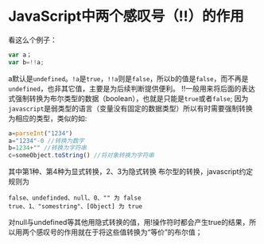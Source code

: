 JavaScript中两个感叹号（!!）的作用
==================================

看这么个例子：

```javascript   
var a；
var b=!!a;
```

a默认是`undefined`。`!a`是`true`，`!!a`则是`false`，所以b的值是`false`，而不再是`undefined`，也非其它值，主要是为后续判断提供便利。
!!一般用来将后面的表达式强制转换为布尔类型的数据（boolean），也就是只能是`true`或者`false`;
因为`javascript`是弱类型的语言（变量没有固定的数据类型）所以有时需要强制转换为相应的类型，类似的如:

```javascript
a=parseInt("1234")
a="1234"-0 //转换为数字
b=1234+"" //转换为字符串
c=someObject.toString() //将对象转换为字符串	
```

其中第1种、第4种为显式转换，2、3为隐式转换
布尔型的转换，javascript约定规则为
    
    false、undefinded、null、0、"" 为 false
    true、1、"somestring"、[Object] 为 true

对null与undefined等其他用隐式转换的值，用!操作符时都会产生true的结果，所以用两个感叹号的作用就在于将这些值转换为“等价”的布尔值；
 